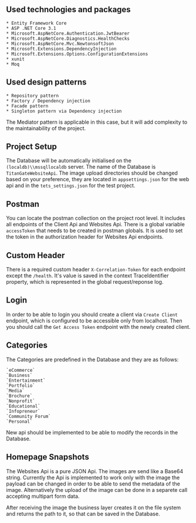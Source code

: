 ## Used technologies and packages ##

    * Entity Framework Core
    * ASP .NET Core 3.1
    * Microsoft.AspNetCore.Authentication.JwtBearer 
    * Microsoft.AspNetCore.Diagnostics.HealthChecks 
    * Microsoft.AspNetCore.Mvc.NewtonsoftJson
    * Microsoft.Extensions.DependencyInjection
    * Microsoft.Extensions.Options.ConfigurationExtensions
    * xunit
    * Moq

## Used design patterns ##

    * Repository pattern
    * Factory / Dependency injection
    * Facade pattern
    * Singleton pattern via Dependency injection

The Mediator pattern is applicable in this case, but it will add complexity to the maintainability of the project.

## Project Setup ##

The Database will be automatically initialised on the `(localdb)\\mssqllocaldb` server. The name of the Database is `TitanGateWebsiteApi`.
The image upload directories should be changed based on your preference, they are located in `appsettings.json` for the web api and in the `tets_settings.json` for the test project.

## Postman ##

You can locate the postman collection on the project root level. It includes all endpoints of the Client Api and Websites Api.
There is a global variable `accessToken` that needs to be created in postman globals. It is used to set the token in the authorization header for Websites Api endpoints.

## Custom Header ##

There is a required custom header `X-Correlation-Token` for each endpoint except the `/health`. It's value is saved in the context TraceIdentifier property, which is represented in the global request/reponse log.

## Login ##

In order to be able to login you should create a client via `Create Client` endpoint, which is configured to be accessible only from localhost. Then you should call the `Get Access Token` endpoint with the newly created client.

## Categories ##

The Categories are predefined in the Database and they are as follows:

    `eCommerce` 
    `Business` 
    `Entertainment`
    `Portfolio` 
    `Media` 
    `Brochure` 
    `Nonprofit` 
    `Educational` 
    `Infopreneur` 
    `Community Forum` 
    `Personal` 

New api should be implemented to be able to modify the records in the Database.

## Homepage Snapshots ##

The Websites Api is a pure JSON Api. The images are send like a Base64 string. Currently the Api is implemented to work only with the image the payload can be changed in order to be able to send the metadata of the image. Alternatively the upload of the image can be done in a separete call accepting multipart form data.

After receiving the image the business layer creates it on the file system and returns the path to it, so that can be saved in the Database.

